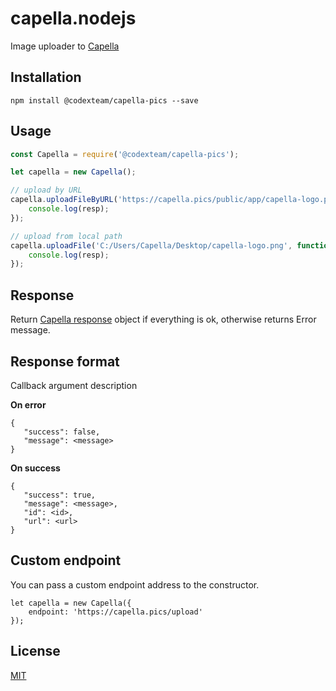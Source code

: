 # capella.nodejs

Image uploader to [Capella](https://github.com/codex-team/capella)

## Installation

```
npm install @codexteam/capella-pics --save
```

## Usage

```js
const Capella = require('@codexteam/capella-pics');

let capella = new Capella();

// upload by URL
capella.uploadFileByURL('https://capella.pics/public/app/capella-logo.png', function (resp) {
    console.log(resp);
});

// upload from local path
capella.uploadFile('C:/Users/Capella/Desktop/capella-logo.png', function (resp) {
    console.log(resp);
});
```

## Response

Return [Capella response](https://github.com/codex-team/capella#upload-api) object if everything is ok, otherwise returns Error message.

## Response format

Callback argument description

**On error**

```
{
   "success": false,
   "message": <message>
}
```

**On success**

```
{
   "success": true,
   "message": <message>,
   "id": <id>,
   "url": <url>
}
```

## Custom endpoint

You can pass a custom endpoint address to the constructor.

```
let capella = new Capella({
    endpoint: 'https://capella.pics/upload'
});
```

## License

[MIT](https://github.com/codex-team/capella.nodejs/blob/master/LICENSE)
